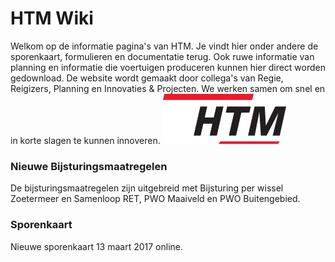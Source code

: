 HTM Wiki
========

Welkom op de informatie pagina's van HTM. Je vindt hier onder andere de sporenkaart, formulieren en documentatie terug. Ook ruwe informatie van planning en informatie die voertuigen produceren kunnen hier direct worden gedownload. De website wordt gemaakt door collega's van Regie, Reigizers, Planning en Innovaties & Projecten. We werken samen om snel en in korte slagen te kunnen innoveren.
  ![](img/logo-hr.jpg)


### Nieuwe Bijsturingsmaatregelen

De bijsturingsmaatregelen zijn uitgebreid met Bijsturing per wissel Zoetermeer en Samenloop RET, PWO Maaiveld en PWO Buitengebied.

### Sporenkaart

Nieuwe sporenkaart 13 maart 2017 online.
